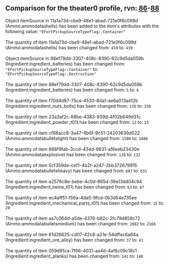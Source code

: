 ## Comparison for the theater0 profile, rvn: [86](https://github.com/PRO100KatYT/FortniteProfileRevisions/tree/main/profiles/theater0/86%20theater0.json)-[88](https://github.com/PRO100KatYT/FortniteProfileRevisions/tree/main/profiles/theater0/88%20theater0.json)

Object itemSource in 11a1a73d-cbe9-48e1-abad-721e0f6c099d (Ammo:ammodatashells) has been added to the item's attributes with the following value: `"EFortPickupSourceTypeFlag::Container"`
<br><br>
The quantity of item 11a1a73d-cbe9-48e1-abad-721e0f6c099d (Ammo:ammodatashells) has been changed from: `419` to: `439`
<br><br>
Object itemSource in 88ef79dd-3307-408c-8390-62c9d5da059b (Ingredient:ingredient_batteries) has been changed from: `"EFortPickupSourceTypeFlag::Container"` to: `"EFortPickupSourceTypeFlag::Destruction"`
<br><br>
The quantity of item 88ef79dd-3307-408c-8390-62c9d5da059b (Ingredient:ingredient_batteries) has been changed from: `5` to: `6`
<br><br>
The quantity of item f70d4d87-75ca-4530-84a1-ae6a013ae12b (Ingredient:ingredient_nuts_bolts) has been changed from: `150` to: `158`
<br><br>
The quantity of item 23a3af2c-68be-4383-939d-4f02b649d31c (Ingredient:ingredient_powder_t01) has been changed from: `12` to: `15`
<br><br>
The quantity of item cf68acc8-3a47-4b6f-9c51-24203639d022 (Ammo:ammodatabulletslight) has been changed from: `1506` to: `1606`
<br><br>
The quantity of item 868f9fab-3ccd-434d-9831-af6eeb23430e (Ammo:ammodataexplosive) has been changed from: `126` to: `132`
<br><br>
The quantity of item 5cf359de-cef1-4b2f-a247-2bb372679915 (Ammo:ammodatabulletsheavy) has been changed from: `607` to: `631`
<br><br>
The quantity of item e2576c8e-bebe-4c0d-865d-38e13dd04c94 (Ingredient:ingredient_twine_t01) has been changed from: `63` to: `67`
<br><br>
The quantity of item ec4aff51-f56a-4da5-9fcd-0b3d54e735ee (Ingredient:ingredient_mechanical_parts_t01) has been changed from: `15` to: `20`
<br><br>
The quantity of item aa7c064d-a5de-4376-b82c-2fc79d859c72 (Ammo:ammodatabulletsmedium) has been changed from: `2082` to: `2166`
<br><br>
The quantity of item 61d26625-cd07-42c8-a21e-54dffac6a64a (Ingredient:ingredient_ore_alloy) has been changed from: `37` to: `41`
<br><br>
The quantity of item 059d91ca-7f66-4031-aa4d-4a16c09c18c1 (Ingredient:ingredient_planks) has been changed from: `141` to: `148`
<br><br>

